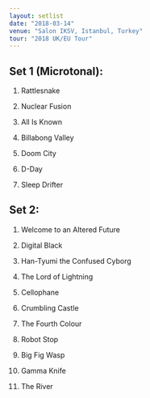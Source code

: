 ```yaml
---
layout: setlist
date: "2018-03-14"
venue: "Salon IKSV, Istanbul, Turkey"
tour: "2018 UK/EU Tour"
---
```



## Set 1 (Microtonal):

 1. Rattlesnake

 2. Nuclear Fusion

 3. All Is Known

 4. Billabong Valley

 5. Doom City

 6. D-Day

 7. Sleep Drifter

## Set 2:

 1. Welcome to an Altered Future

 2. Digital Black

 3. Han-Tyumi the Confused Cyborg

 4. The Lord of Lightning

 5. Cellophane

 6. Crumbling Castle

 7. The Fourth Colour

 8. Robot Stop

 9. Big Fig Wasp

10. Gamma Knife

11. The River


